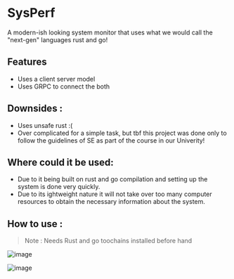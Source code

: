 # SysPerf 

A modern-ish looking system monitor that uses what we would call the "next-gen" languages rust and go!

## Features 
- Uses a client server  model 
- Uses GRPC to connect the both

## Downsides : 
- Uses unsafe rust :( 
- Over complicated for a simple task, but tbf this project was done only to follow the guidelines of SE as part of the course in our Univerity!

## Where could it be used:
- Due to it being built on rust and go compilation and setting up the system is done very quickly.
- Due to its ightweight nature it will not take over too many computer resources to obtain the necessary information about the system.
## How to use : 

> Note : Needs Rust and go toochains installed before hand

![image](./3.png)


![image](https://user-images.githubusercontent.com/72858215/227838766-70c9314f-7060-418e-924c-f8d85c10f859.png)
